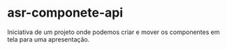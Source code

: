 # asr-componete-api
Iniciativa de um projeto onde podemos criar e mover os componentes em tela para uma apresentação.
